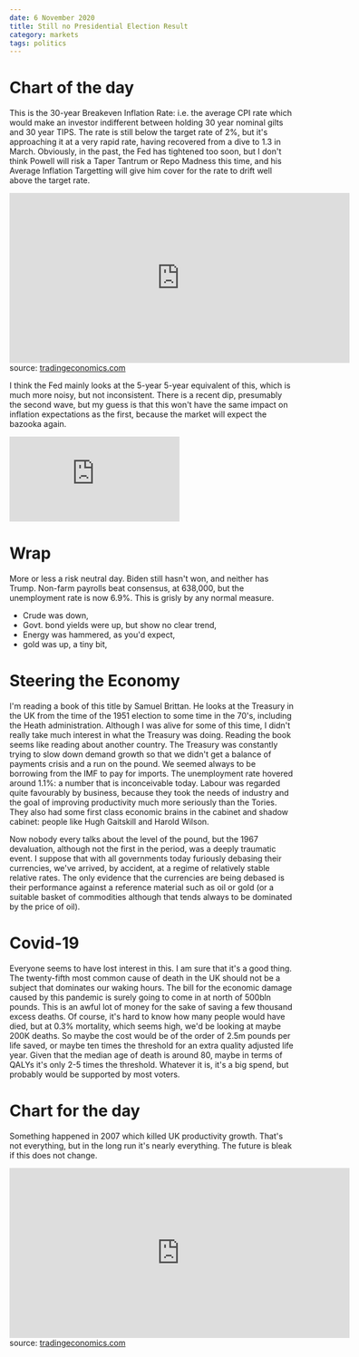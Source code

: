 ```yaml
---
date: 6 November 2020
title: Still no Presidential Election Result
category: markets
tags: politics
---
```


# Chart of the day

This is the 30-year Breakeven Inflation Rate: i.e. the average CPI rate which would make an investor indifferent between holding 30 year nominal gilts and 30 year TIPS.
The rate is still below the target rate of 2%, but it's approaching it at a very rapid rate, having recovered from a dive to 1.3 in March.
Obviously, in the past, the Fed has tightened too soon, but I don't think Powell will risk a Taper Tantrum or Repo Madness this time, and his Average Inflation Targetting will give him cover for the rate to drift well above the target rate.

<iframe src='https://d3fy651gv2fhd3.cloudfront.net/embed/?s=t30yiem%3afred&lbl=0&v=202011300000V20200908&d1=20151108&h=300&w=600' height='300' width='600'  frameborder='0' scrolling='no'></iframe><br />source: <a href='https://tradingeconomics.com/united-states/30-year-breakeven-inflation-rate-fed-data.html'>tradingeconomics.com</a>

I think the Fed mainly looks at the 5-year 5-year equivalent of this, which is much more noisy, but not inconsistent. There is a recent dip, presumably the second wave, but my guess is that this won't have the same impact on inflation expectations as the first, because the market will expect the bazooka again.

<div class="embed-container"><iframe src="https://fred.stlouisfed.org/graph/graph-landing.php?g=xtGR&width=670&height=475" scrolling="no" frameborder="0" style="overflow:hidden;" allowTransparency="true" loading="lazy"></iframe></div><script src="https://fred.stlouisfed.org/graph/js/embed.js" type="text/javascript"></script>

# Wrap

More or less a risk neutral day.
Biden still hasn't won, and neither has Trump.
Non-farm payrolls beat consensus, at 638,000, but the unemployment rate is now 6.9%. This is grisly by any normal measure.

-  Crude was down,
-  Govt. bond yields were up, but show no clear trend,
-  Energy was hammered, as you'd expect, 
-  gold was up, a tiny bit,

# Steering the Economy

I'm reading a book of this title by Samuel Brittan. He looks at the Treasury in the UK from the time of the 1951 election to some time in the 70's, including the Heath administration. Although I was alive for some of this time, I didn't really take much interest in what the Treasury was doing.
Reading the book seems like reading about another country. 
The Treasury was constantly trying to slow down demand growth so that we didn't get a balance of payments crisis and a run on the pound.
We seemed always to be borrowing from the IMF to pay for imports.
The unemployment rate hovered around 1.1%: a number that is inconceivable today.
Labour was regarded quite favourably by business, because they took the needs of industry and the goal of improving productivity much more seriously than the Tories. They also had some first class economic brains in the cabinet and shadow cabinet: people like Hugh Gaitskill and Harold Wilson. 

Now nobody every talks about the level of the pound, but the 1967 devaluation, although not the first in the period, was a deeply traumatic event. 
I suppose that with all governments today furiously debasing their currencies, we've arrived, by accident, at a regime of relatively stable relative rates.
The only evidence that the currencies are being debased is their performance against a reference material such as oil or gold (or a suitable basket of commodities although that tends always to be dominated by the price of oil).

# Covid-19

Everyone seems to have lost interest in this. 
I am sure that it's a good thing. 
The twenty-fifth most common cause of death in the UK should not be a subject that dominates our waking hours.
The bill for the economic damage caused by this pandemic is surely going to come in at north of 500bln pounds.
This is an awful lot of money for the sake of saving a few thousand excess deaths.
Of course, it's hard to know how many people would have died, but at 0.3% mortality, which seems high, we'd be looking at maybe 200K deaths. So maybe the cost would be of the order of  2.5m pounds per life saved, or maybe ten times the threshold for an extra quality adjusted life year.
Given that the median age of death is around 80, maybe in terms of QALYs it's only 2-5 times the threshold.
Whatever it is, it's a big spend, but probably would be supported by most voters.

# Chart for the day

Something happened in 2007 which killed UK productivity growth. That's not everything, but in the long run it's nearly everything. 
The future is bleak if this does not change.

<iframe src='https://d3fy651gv2fhd3.cloudfront.net/embed/?s=unitedkinpro&v=202011062100V20200908&d1=19201201&h=300&w=600' height='300' width='600'  frameborder='0' scrolling='no'></iframe><br />source: <a href='https://tradingeconomics.com/united-kingdom/productivity'>tradingeconomics.com</a>